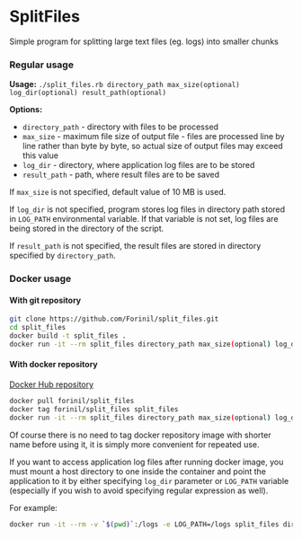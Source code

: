 # SplitFiles
Simple program for splitting large text files (eg. logs) into smaller chunks

### Regular usage ###
**Usage:** `./split_files.rb directory_path max_size(optional) log_dir(optional) result_path(optional)`

**Options:**
- `directory_path` - directory with files to be processed
- `max_size` - maximum file size of output file - files are processed line by line rather than byte by byte, so actual size of output files may exceed this value
- `log_dir` - directory, where application log files are to be stored
- `result_path` - path, where result files are to be saved

If `max_size` is not specified, default value of 10 MB is used.

If `log_dir` is not specified, program stores log files in directory path stored in `LOG_PATH` environmental variable.
If that variable is not set, log files are being stored in the directory of the script.

If `result_path` is not specified, the result files are stored in directory specified by `directory_path`.

### Docker usage ###

#### With git repository ####
```bash
git clone https://github.com/Forinil/split_files.git
cd split_files
docker build -t split_files .
docker run -it --rm split_files directory_path max_size(optional) log_dir(optional) result_path(optional)
```

#### With docker repository ####
[Docker Hub repository](https://hub.docker.com/r/forinil/split_files/)
```bash
docker pull forinil/split_files
docker tag forinil/split_files split_files
docker run -it --rm split_files directory_path max_size(optional) log_dir(optional) result_path(optional)
```

Of course there is no need to tag docker repository image with shorter name before using it, it is simply 
more convenient for repeated use.

If you want to access application log files after running docker image, you must mount a host directory to one inside the container 
and point the application to it by either specifying `log_dir` parameter or `LOG_PATH` variable (especially if you wish to avoid specifying
regular expression as well).

For example:
```bash
docker run -it --rm -v `$(pwd)`:/logs -e LOG_PATH=/logs split_files directory_path
```